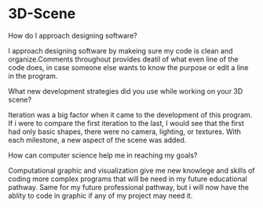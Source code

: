 # 3D-Scene
How do I approach designing software?


I approach designing software by makeing sure my code is clean and organize.Comments throughout provides deatil of what even line of the code does, in case someone else wants to know the purpose or edit a line in the program.


What new development strategies did you use while working on your 3D scene?


Iteration was a big factor when it came to the development of this program. If i were to compare the first iteration to the last, I would see that the first had only basic shapes, there were no camera, lighting, or textures. With each milestone, a new aspect of the scene was added.


How can computer science help me in reaching my goals?

Computational graphic and visualization give me new knowlege and skills of coding more complex programs that will be need in my future educational pathway. Same for my future professional pathway, but i will now have the ablity to code in graphic if any of my project may need it.
